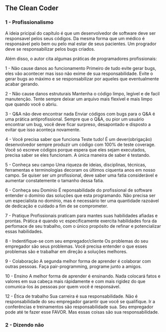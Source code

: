 ## The Clean Coder

### 1 - Profissionalismo

A ideia pricipal do capítulo é que um desenvolvedor de software deve ser responsavel pelos seus códigos. 
Da mesma forma que um médico é responsável pelo bem ou pelo mal estar de seus pacientes.
Um progrador deve se responsabilizar pelos bugs criados. 

Além disso, o autor cita algumas práticas de programadores profissionais:
  
  1 - Não cause danos ao funcionamento
    Primeiro de tudo evite gerar bugs, eles vão acontecer mas isso não exime de sua responsabilidade.
    Evite o gerar bugs ao máximo e se responsabilizar por aqueles que eventualmente acabar gerando.
  
  2 - Não cause danos estruturais
    Mantenha o código limpo, legível e de facil manutenção. 
    Tente sempre deixar um arquivo mais flexível e mais limpo que quando você o abriu.
    
  3 - Q&A não deve encontrar nada
    Enviar códigos com bugs para o Q&A é uma prática antiprofissional. 
    Sempre que o Q&A, ou pior um usuário encontrar um bug, você deve ficar surpreso, desapontado e disposto a evitar que isso aconteça novamente.
    
  4 - Você precisa saber que funciona
    Teste tudo! É um dever(obrigação) desenvolvedor sempre produzir um código com 100% de teste coverage. 
    Você só escreve códigos porque espera que eles sejam executados, precisa saber se eles funcionam. A única maneira de saber é testando.
    
  5 - Conheça seu campo
    Uma riqueza de ideias, disciplinas, técnicas, ferramentas e terminologias decoram os últimos ciquenta anos em nosso campo.
    Se quiser ser um profissional, deve saber uma fatia considerável e aumentar constatemente o tamanho dessa fatia.
    
  6 - Conheça seu Domínio
    É reponsabilidade do profissional de software entender o domínio das soluções que esta programando.
    Não precisa ser um especialista no domínio, mas é necessário ter uma quantidade razoável de dedicação e cuidado a fim de se comprometer.
   
  7 - Pratique
    Profissionais praticam para mantes suas habilidades afiadas e prontas. 
    Prática é quando vc especificamente exercita habilidades fora da perfomace de seu trabalho, 
    com o único propósito de refinar e potencializar essas habilidades.
  
  8 - Indentifique-se com seu empregador/cliente
    Os problemas do seu empregador são seus problemas. Você precisa entender o que esses problemas são e trabalhar em direção a soluções melhores.
    
  9 - Colaboração
    A segunda melhor forma de aprender é colaborar com outras pessoas. Faça pair-programming, programe junto a amigos.
    
  10 - Ensino
    A melhor forma de aprender é ensinando. 
    Nada colocará fatos e valores em sua cabeça mais rápidamente e com mais rigidez do que comunica-los às pessoas por quem você é responsável.   
  
  12 - Ética de trabalho
    Sua carreira é sua responsabilidade. Não é responsabilidade do seu empregador garantir que você se qualifique.
    Ir a conferências e treinamentos são responsabilidade sua. Seu empregador pode até te fazer esse FAVOR. Mas essas coisas são sua responsabilidade.
    
### 2 - Dizendo não
  
